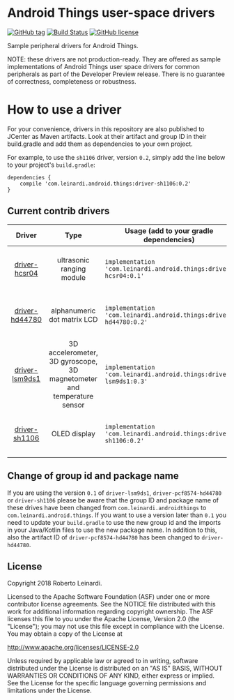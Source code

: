 # Android Things user-space drivers 

[![GitHub tag](https://img.shields.io/github/tag/leinardi/androidthings-drivers.svg?style=plastic)](https://github.com/leinardi/androidthings-drivers/releases)
[![Build Status](https://img.shields.io/travis/leinardi/androidthings-drivers/master.svg?style=plastic)](https://travis-ci.org/leinardi/androidthings-drivers)
[![GitHub license](https://img.shields.io/github/license/leinardi/androidthings-drivers.svg?style=plastic)](https://github.com/leinardi/androidthings-drivers/blob/master/LICENSE)


Sample peripheral drivers for Android Things.

NOTE: these drivers are not production-ready. They are offered as sample
implementations of Android Things user space drivers for common peripherals
as part of the Developer Preview release. There is no guarantee
of correctness, completeness or robustness.


# How to use a driver

For your convenience, drivers in this repository are also published to JCenter
as Maven artifacts. Look at their artifact and group ID in their build.gradle
and add them as dependencies to your own project.

For example, to use the `sh1106` driver, version `0.2`, simply add the line
below to your project's `build.gradle`:


```
dependencies {
    compile 'com.leinardi.android.things:driver-sh1106:0.2'
}
```


## Current contrib drivers

<!-- DRIVER_LIST_START -->
Driver | Type | Usage (add to your gradle dependencies) | Note
:---:|:---:| --- | ---
[driver-hcsr04](driver-hcsr04) | ultrasonic ranging module | `implementation 'com.leinardi.android.things:driver-hcsr04:0.1'` | [![Maven metadata URI](https://img.shields.io/maven-metadata/v/http/jcenter.bintray.com/com/leinardi/android/things/driver-hcsr04/maven-metadata.xml.svg)](https://jcenter.bintray.com/com/leinardi/android/things/driver-hcsr04/maven-metadata.xml) [changelog](driver-hcsr04/CHANGELOG.md) [sample](sample-hcsr04)
[driver-hd44780](driver-hd44780) | alphanumeric dot matrix LCD | `implementation 'com.leinardi.android.things:driver-hd44780:0.2'` | [![Maven metadata URI](https://img.shields.io/maven-metadata/v/http/jcenter.bintray.com/com/leinardi/android/things/driver-hd44780/maven-metadata.xml.svg)](https://jcenter.bintray.com/com/leinardi/android/things/driver-hd44780/maven-metadata.xml) [changelog](driver-hd44780/CHANGELOG.md) [sample](sample-hd44780)
[driver-lsm9ds1](driver-lsm9ds1) | 3D accelerometer, 3D gyroscope, 3D magnetometer and temperature sensor | `implementation 'com.leinardi.android.things:driver-lsm9ds1:0.3'` | [![Maven metadata URI](https://img.shields.io/maven-metadata/v/http/jcenter.bintray.com/com/leinardi/android/things/driver-lsm9ds1/maven-metadata.xml.svg)](https://jcenter.bintray.com/com/leinardi/android/things/driver-lsm9ds1/maven-metadata.xml) [changelog](driver-lsm9ds1/CHANGELOG.md) [sample](sample-lsm9ds1)
[driver-sh1106](driver-sh1106) | OLED display | `implementation 'com.leinardi.android.things:driver-sh1106:0.2'` | [![Maven metadata URI](https://img.shields.io/maven-metadata/v/http/jcenter.bintray.com/com/leinardi/android/things/driver-sh1106/maven-metadata.xml.svg)](https://jcenter.bintray.com/com/leinardi/android/things/driver-sh1106/maven-metadata.xml) [changelog](driver-sh1106/CHANGELOG.md) [sample](sample-sh1106)
<!-- DRIVER_LIST_END -->

## Change of group id and package name
If you are using the version `0.1` of `driver-lsm9ds1`, `driver-pcf8574-hd44780` or `driver-sh1106` please be aware that
the group ID and package name of these drives have been changed from `com.leinardi.androidthings` to `com.leinardi.android.things`.
If you want to use a version later than `0.1` you need to update your `build.gradle` to use the new group id and the imports in your Java/Kotlin files to use the new package name.
In addition to this, also the artifact ID of `driver-pcf8574-hd44780` has been changed to `driver-hd44780`.

## License

Copyright 2018 Roberto Leinardi.

Licensed to the Apache Software Foundation (ASF) under one or more contributor
license agreements.  See the NOTICE file distributed with this work for
additional information regarding copyright ownership.  The ASF licenses this
file to you under the Apache License, Version 2.0 (the "License"); you may not
use this file except in compliance with the License.  You may obtain a copy of
the License at

  http://www.apache.org/licenses/LICENSE-2.0

Unless required by applicable law or agreed to in writing, software
distributed under the License is distributed on an "AS IS" BASIS, WITHOUT
WARRANTIES OR CONDITIONS OF ANY KIND, either express or implied.  See the
License for the specific language governing permissions and limitations under
the License.
